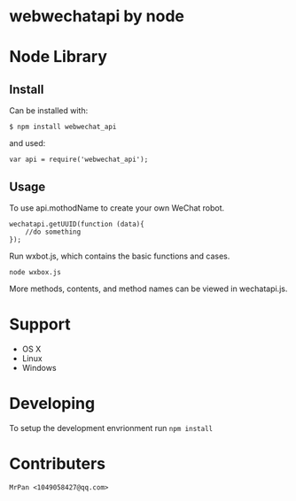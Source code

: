 # webwechatapi by node 

# Node Library

## Install

Can be installed with:

    $ npm install webwechat_api

and used:

    var api = require('webwechat_api');

## Usage
To use api.mothodName to create your own WeChat robot.
    
    wechatapi.getUUID(function (data){
        //do something
    });

Run wxbot.js, which contains the basic functions and cases.
	
	node wxbox.js

More methods, contents, and method names can be viewed in wechatapi.js.

# Support

- OS X
- Linux
- Windows

# Developing

To setup the development envrionment run `npm install`

# Contributers

	MrPan <1049058427@qq.com>
